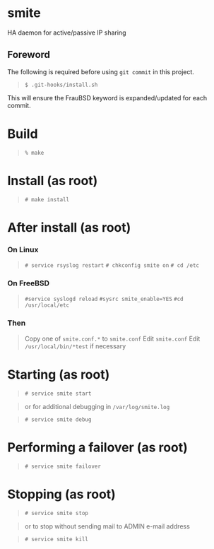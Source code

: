 [//]: # ($FrauBSD: smite/README.md 2018-07-04 00:30:04 +0000 freebsdfrau $)

# smite

HA daemon for active/passive IP sharing

## Foreword

The following is required before using `git commit` in this project.

> `$ .git-hooks/install.sh`

This will ensure the FrauBSD keyword is expanded/updated for each commit.

# Build

> `% make`

# Install (as root)

> `# make install`

# After install (as root)

### On Linux

> `# service rsyslog restart`
> `# chkconfig smite on`
> `# cd /etc`

### On FreeBSD

> `#service syslogd reload`
> `#sysrc smite_enable=YES`
> `#cd /usr/local/etc`

### Then

> Copy one of `smite.conf.*` to `smite.conf`
> Edit `smite.conf`
> Edit `/usr/local/bin/*test` if necessary

# Starting (as root)

> `# service smite start`

> or for additional debugging in `/var/log/smite.log`

> `# service smite debug`

# Performing a failover (as root)

> `# service smite failover`

# Stopping (as root)

> `# service smite stop`

> or to stop without sending mail to ADMIN e-mail address

> `# service smite kill`

